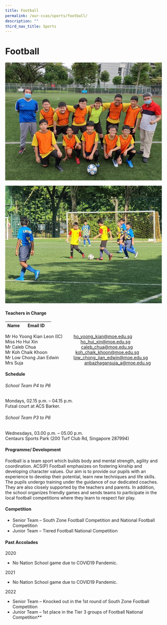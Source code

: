 ```yaml
---
title: Football
permalink: /our-ccas/sports/football/
description: ""
third_nav_title: Sports
---
```

# **Football**

![](/images/football%203.jpg)

![](/images/football%204.jpg)

#### **Teachers in Charge**

| Name&nbsp;&nbsp;&nbsp;  |     Email ID |      |
|:---:|:---:|:---:|

Mr Ho Yoong Kian Leon (IC) &nbsp;&nbsp;&nbsp;&nbsp;&nbsp;&nbsp;&nbsp; [ho_yoong_kian@moe.edu.sg](mailto:ho_yoong_kian@moe.edu.sg) <br> Miss Ho Hui Xin &nbsp;&nbsp;&nbsp;&nbsp;&nbsp;&nbsp;&nbsp;&nbsp;&nbsp;&nbsp;&nbsp;&nbsp;&nbsp;&nbsp;&nbsp;&nbsp;&nbsp;&nbsp;&nbsp;&nbsp;&nbsp;&nbsp;&nbsp;&nbsp;&nbsp;&nbsp;&nbsp;&nbsp;&nbsp;&nbsp;&nbsp;&nbsp;&nbsp; [ho_hui_xin@moe.edu.sg](mailto:ho_hui_xin@moe.edu.sg) <br> Mr Caleb Chua &nbsp;&nbsp;&nbsp;&nbsp;&nbsp;&nbsp;&nbsp;&nbsp;&nbsp;&nbsp;&nbsp;&nbsp;&nbsp;&nbsp;&nbsp;&nbsp;&nbsp;&nbsp;&nbsp;&nbsp;&nbsp;&nbsp;&nbsp;&nbsp;&nbsp;&nbsp;&nbsp;&nbsp;&nbsp;&nbsp;&nbsp;&nbsp;&nbsp;&nbsp;&nbsp; [caleb_chua@moe.edu.sg](mailto:caleb_chua@moe.edu.sg) <br> Mr Koh Chaik Khoon &nbsp;&nbsp;&nbsp;&nbsp;&nbsp;&nbsp;&nbsp;&nbsp;&nbsp;&nbsp;&nbsp;&nbsp;&nbsp;&nbsp;&nbsp;&nbsp;&nbsp;&nbsp;&nbsp;&nbsp;&nbsp; [koh_chaik_khoon@moe.edu.sg](mailto:koh_chaik_khoon@moe.edu.sg) <br>
Mr Low Chong Jian Edwin &nbsp;&nbsp;&nbsp;&nbsp;&nbsp;&nbsp;&nbsp;&nbsp; &nbsp;  [low_chong_jian_edwin@moe.edu.sg](mailto:low_chong_jian_edwin@moe.edu.sg) <br> Mrs Suja &nbsp;&nbsp;&nbsp;&nbsp;&nbsp;&nbsp;&nbsp;&nbsp; &nbsp; &nbsp; &nbsp; &nbsp; &nbsp; &nbsp; &nbsp; &nbsp; &nbsp; &nbsp; &nbsp; &nbsp; &nbsp; &nbsp; &nbsp; &nbsp; &nbsp; &nbsp; &nbsp; &nbsp;  [anbazhagansuja_a@moe.edu.sg](mailto:anbazhagansuja_a@moe.edu.sg)

#### **Schedule**

###### School Team P4 to P6  
Mondays, 02.15 p.m. – 04.15 p.m. <br> Futsal court at ACS Barker.

###### School Team P3 to P6  
Wednesdays, 03.00 p.m. – 05.00 p.m. <br> Centaurs Sports Park (200 Turf Club Rd, Singapore 287994)

#### **Programme/ Development**

Football is a team sport which builds body and mental strength, agility and coordination. ACS(P) Football emphasizes on fostering kinship and developing character values. Our aim is to provide our pupils with an experience to develop their potential, learn new techniques and life skills. The pupils undergo training under the guidance of our dedicated coaches. They are also closely supported by the teachers and parents. In addition, the school organizes friendly games and sends teams to participate in the local football competitions where they learn to respect fair play.

	
#### **Competition**


* Senior Team – South Zone Football Competition and National Football Competition
* Junior Team – Tiered Football National Competition


#### **Past Accolades**

2020&nbsp;

*   No Nation School game due to COVID19 Pandemic.

2021&nbsp;

*   No Nation School game due to COVID19 Pandemic.

2022&nbsp;

*   Senior Team – Knocked out in the 1st round of South Zone Football Competition   
* Junior Team – 1st place in the Tier 3 groups of Football National Competition**